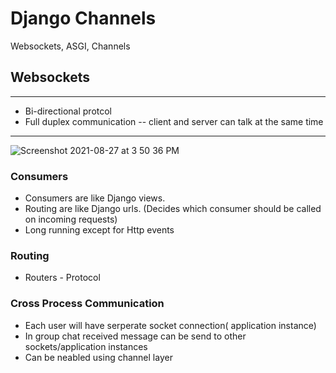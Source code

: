 # Django Channels 
Websockets, ASGI, Channels

## Websockets
***
- Bi-directional protcol 
- Full duplex communication 
-- client and server can talk at the same time
***

![Screenshot 2021-08-27 at 3 50 36 PM](https://user-images.githubusercontent.com/32699647/131092479-27732f56-29d7-4577-a3d0-5c51452cce43.png)


### Consumers
- Consumers are like Django views.
- Routing are like Django urls. (Decides which consumer should be called on incoming requests)
- Long running except for Http events

### Routing 
- Routers - Protocol

### Cross Process Communication 
- Each user will have serperate socket connection( application instance)
- In group chat received message can be send to other sockets/application instances
- Can be neabled using channel layer 


